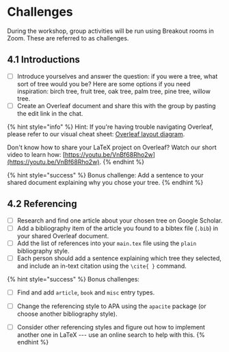 # Challenges

During the workshop, group activities will be run using Breakout rooms in Zoom. These are referred to as challenges.

##  4.1 Introductions

* [ ] Introduce yourselves and answer the question: if you were a tree, what sort of tree would you be?  Here are some options if you need inspiration: birch tree, fruit tree, oak tree, palm tree, pine tree, willow tree.
* [ ] Create an Overleaf document and share this with the group by pasting the edit link in the chat.

{% hint style="info" %}
Hint: If you're having trouble navigating Overleaf, please refer to our visual cheat sheet: [Overleaf layout diagram](../../resources/cheat.md).

Don't know how to share your LaTeX project on Overleaf? Watch our short video to learn how: [https://youtu.be/VnBf68Rho2w](https://youtu.be/VnBf68Rho2w).
{% endhint %}

{% hint style="success" %}
Bonus challenge: Add a sentence to your shared document explaining why you chose your tree.
{% endhint %}

## 4.2 Referencing

* [ ] Research and find one article about your chosen tree on Google Scholar.
* [ ] Add a bibliography item of the article you found to a bibtex file \(`.bib`\) in your shared Overleaf document.
* [ ] Add the list of references into your `main.tex` file using the `plain` bibliography style.
* [ ] Each person should add a sentence explaining which tree they selected, and include an in-text citation using the `\cite{ }` command.

{% hint style="success" %}
Bonus challenges: 

* [ ] Find and add `article`, `book` and `misc` entry types.
* [ ] Change the referencing style to APA using the `apacite` package \(or choose another bibliography style\).
* [ ] Consider other referencing styles and figure out how to implement another one in LaTeX --- use an online search to help with this.
{% endhint %}

